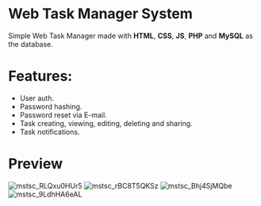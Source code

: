 # Web Task Manager System
Simple Web Task Manager made with **HTML**, **CSS**, **JS**, **PHP** and **MySQL** as the database.

# Features:
- User auth.<br>
- Password hashing.<br>
- Password reset via E-mail.<br>
- Task creating, viewing, editing, deleting and sharing.<br>
- Task notifications.<br>

# Preview
![mstsc_RLQxu0HUr5](https://github.com/Jonybtw/Web-Task-Manager-System/assets/84144569/9eeefbb6-6947-40b7-829b-5b992f1e2d71)
![mstsc_rBC8T5QKSz](https://github.com/Jonybtw/Web-Task-Manager-System/assets/84144569/cc1000ff-36da-4bed-a472-99bb23f3852e)
![mstsc_Bhj4SjMQbe](https://github.com/Jonybtw/Web-Task-Manager-System/assets/84144569/2f57b129-5c3b-412c-9d34-55538b5832a7)
![mstsc_9LdhHA6eAL](https://github.com/Jonybtw/Web-Task-Manager-System/assets/84144569/f371fea6-506b-4bb6-ab23-8e0ce326f83e)
